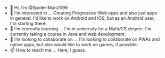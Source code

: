 - 👋 Hi, I’m @Spider-Man2099
- 👀 I’m interested in ... Creating Progressive Web apps and also just apps in general. I'd like to work on Android and IOS, but as an Android user, I'm starting there.
- 🌱 I’m currently learning ... I'm in university for a Math/CS degree. I'm currently taking a course in Java and web development. 
- 💞️ I’m looking to collaborate on ... I'm looking to collaborate on PWAs and native apps, but also would like to work on games, if possible. 
- 📫 How to reach me ... Here, I guess. 

<!---
Spider-Man2099/Spider-Man2099 is a ✨ special ✨ repository because its `README.md` (this file) appears on your GitHub profile.
You can click the Preview link to take a look at your changes.
--->
